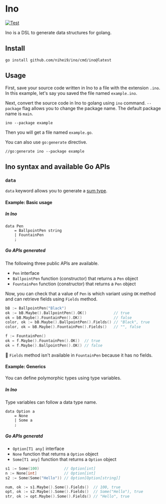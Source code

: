 # Ino

[![Test](https://github.com/nihei9/ino/actions/workflows/test.yml/badge.svg)](https://github.com/nihei9/ino/actions/workflows/test.yml)

Ino is a DSL to generate data structures for golang.

## Install

```
go install github.com/nihei9/ino/cmd/ino@latest
```

## Usage

First, save your source code written in Ino to a file with the extension `.ino`. In this example, let's say you saved the file named `example.ino`.

Next, convert the source code in Ino to golang using `ino` command. `--package` flag allows you to change the package name. The default package name is `main`.

```
ino --package example
```

Then you will get a file named `example.go`.

You can also use `go:generate` directive.

```
//go:generate ino --package example
```

## Ino syntax and available Go APIs

### `data`

`data` keyword allows you to generate a [sum type](https://en.wikipedia.org/wiki/Tagged_union).

#### Example: Basic usage

##### In Ino

```
data Pen
    = BallpointPen string
    | FountainPen
    ;
```

##### Go APIs generated

The following three public APIs are available.

* `Pen` interface
* `BallpointPen` function (constructor) that returns a `Pen` object
* `FountainPen` function (constructor) that returns a `Pen` object

Now, you can check that a value of `Pen` is which variant using `OK` method and can retrieve fields using `Fields` method.

```go
bB := BallpointPen("Black")
ok := bB.Maybe().BallpointPen().OK()            // true
ok = bB.Maybe().FountainPen().OK()              // false
color, ok := bB.Maybe().BallpointPen().Fields() // "Black", true
color, ok = bB.Maybe().FountainPen().Fields()   // "", false

f := FountainPen()
ok = f.Maybe().FountainPen().OK()  // true
ok = f.Maybe().BallpointPen().OK() // false
```

:eyes: `Fields` method isn't available in `FountainPen` because it has no fields.

#### Example: Generics

You can define polymorphic types using type variables.

##### In Ino

Type variables can follow a data type name.

```
data Option a
    = None
    | Some a
    ;
```

##### Go APIs generatd

* `Option[T1 any]` interface
* `None` function that returns a `Option` object
* `Some[T1 any]` function that returns a `Option` object

```go
s1 := Some(100)           // Option[int]
n := None[int]            // Option[int]
s2 := Some(Some("Hello")) // Option[Option[string]]

num, ok := s1.Maybe().Some().Fields()  // 100, true
opt, ok := s2.Maybe().Some().Fields()  // Some("Hello"), true
str, ok := opt.Maybe().Some().Fields() // "Hello", true
```
